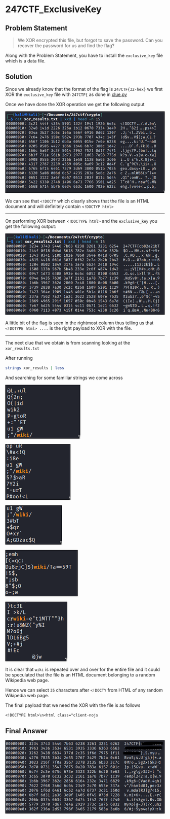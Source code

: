 # 247CTF_ExclusiveKey

## Problem Statement

> We XOR encrypted this file, but forgot to save the password. Can you recover the password for us and find the flag?

Along with the Problem Statement, you have to install the `exclusive_key` file which is a data file.

## Solution

Since we already know that the format of the flag is `247CTF{32-hex}` we first XOR the `exclusive_key` file with `247CTF{` as done in [clue.py](https://github.com/paarth2023/247CTF_ExclusiveKey/blob/main/clue.py)

Once we have done the XOR operation we get the following output

![1](https://github.com/paarth2023/247CTF_ExclusiveKey/blob/main/1.png?raw=true)

We can see that `<!DOCTY` which clearly shows that the file is an HTML document and will definitely contain `<!DOCTYP html>` 

***

On performing XOR between `<!DOCTYPE html>` and the `exclusive_key` you get the following output:

![2](https://github.com/paarth2023/247CTF_ExclusiveKey/blob/main/2.png?raw=true])

A little bit of the flag is seen in the rightmost column thus telling us that `<!DOTYPE html> ....` is the right payload to XOR with the file.

***

The next clue that we obtain is from scanning looking at the `xor_results.txt` 

After running 

```bash
strings xor_results | less
``` 

And searching for some familiar strings we come across

![3](https://github.com/paarth2023/247CTF_ExclusiveKey/blob/main/3.png?raw=true)

![4](https://github.com/paarth2023/247CTF_ExclusiveKey/blob/main/4.png?raw=true)

![5](https://github.com/paarth2023/247CTF_ExclusiveKey/blob/main/5.png?raw=true)

![6](https://github.com/paarth2023/247CTF_ExclusiveKey/blob/main/6.png?raw=true)

![7](https://github.com/paarth2023/247CTF_ExclusiveKey/blob/main/7.png?raw=true)

It is clear that `wiki` is repeated over and over for the entire file and it could be speculated that the file is an HTML document belonging to a random Wikipedia web page.

Hence we can select `35` characters after `<!DOCTY` from HTML of any random Wikipedia web page. 

The final payload that we need the XOR with the file is as follows

```
<!DOCTYPE html>\n<html class="client-nojs
```
## Final Answer

![9](https://github.com/paarth2023/247CTF_ExclusiveKey/blob/main/9.png?raw=true)

